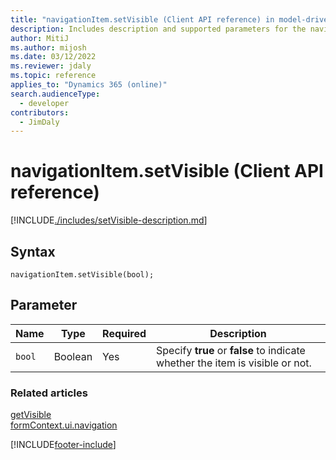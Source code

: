 ```yaml
---
title: "navigationItem.setVisible (Client API reference) in model-driven apps"
description: Includes description and supported parameters for the navigationItem.setVisible method.
author: MitiJ
ms.author: mijosh
ms.date: 03/12/2022
ms.reviewer: jdaly
ms.topic: reference
applies_to: "Dynamics 365 (online)"
search.audienceType: 
  - developer
contributors:
  - JimDaly
---
```

# navigationItem.setVisible (Client API reference)



[!INCLUDE[./includes/setVisible-description.md](./includes/setVisible-description.md)]

## Syntax

`navigationItem.setVisible(bool);`

## Parameter

|Name|Type|Required|Description|
|--|--|--|--|
|`bool`|Boolean|Yes|Specify **true** or **false** to indicate whether the item is visible or not.|

### Related articles

[getVisible](getVisible.md)   
[formContext.ui.navigation](../formContext-ui-navigation.md)

[!INCLUDE[footer-include](../../../../../includes/footer-banner.md)]
